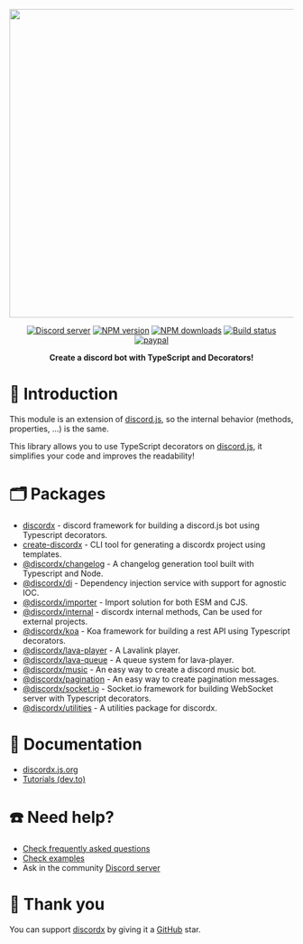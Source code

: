 <div>
  <p align="center">
    <a href="https://discordx.js.org" target="_blank" rel="nofollow">
      <img src="https://discordx.js.org/discordx.svg" width="546" />
    </a>
  </p>
  <div align="center" class="badge-container">
    <a href="https://discordx.js.org/discord"
      ><img
        src="https://img.shields.io/discord/874802018361950248?color=5865F2&logo=discord&logoColor=white"
        alt="Discord server"
    /></a>
    <a href="https://www.npmjs.com/package/discordx"
      ><img
        src="https://img.shields.io/npm/v/discordx.svg?maxAge=3600"
        alt="NPM version"
    /></a>
    <a href="https://www.npmjs.com/package/discordx"
      ><img
        src="https://img.shields.io/npm/dt/discordx.svg?maxAge=3600"
        alt="NPM downloads"
    /></a>
    <a href="https://github.com/discordx-ts/discordx/actions"
      ><img
        src="https://github.com/discordx-ts/discordx/workflows/Build/badge.svg"
        alt="Build status"
    /></a>
    <a href="https://www.paypal.me/vijayxmeena"
      ><img
        src="https://img.shields.io/badge/donate-paypal-F96854.svg"
        alt="paypal"
    /></a>
  </div>
  <p align="center">
    <b> Create a discord bot with TypeScript and Decorators! </b>
  </p>
</div>

# 📖 Introduction

This module is an extension of [discord.js](https://discord.js.org), so the internal behavior (methods, properties, ...) is the same.

This library allows you to use TypeScript decorators on [discord.js](https://discord.js.org), it simplifies your code and improves the readability!

# 🗂 Packages

- [discordx](./packages/discordx#readme) - discord framework for building a discord.js bot using Typescript decorators.
- [create-discordx](./packages/create-discordx#readme) - CLI tool for generating a discordx project using templates.
- [@discordx/changelog](./packages/changelog#readme) - A changelog generation tool built with Typescript and Node.
- [@discordx/di](./packages/di#readme) - Dependency injection service with support for agnostic IOC.
- [@discordx/importer](./packages/importer#readme) - Import solution for both ESM and CJS.
- [@discordx/internal](./packages/internal#readme) - discordx internal methods, Can be used for external projects.
- [@discordx/koa](./packages/koa#readme) - Koa framework for building a rest API using Typescript decorators.
- [@discordx/lava-player](./packages/lava-player#readme) - A Lavalink player.
- [@discordx/lava-queue](./packages/lava-queue#readme) - A queue system for lava-player.
- [@discordx/music](./packages/music#readme) - An easy way to create a discord music bot.
- [@discordx/pagination](./packages/pagination#readme) - An easy way to create pagination messages.
- [@discordx/socket.io](./packages/socket.io#readme) - Socket.io framework for building WebSocket server with Typescript decorators.
- [@discordx/utilities](./packages/utilities#readme) - A utilities package for discordx.

# 📜 Documentation

- [discordx.js.org](https://discordx.js.org)
- [Tutorials (dev.to)](https://dev.to/oceanroleplay/series/14317)

# ☎️ Need help?

- [Check frequently asked questions](https://discordx.js.org/docs/faq)
- [Check examples](https://github.com/discordx-ts/discordx/tree/main/packages/discordx/examples)
- Ask in the community [Discord server](https://discordx.js.org/discord)

# 💖 Thank you

You can support [discordx](https://www.npmjs.com/package/discordx) by giving it a [GitHub](https://github.com/discordx-ts/discordx) star.

